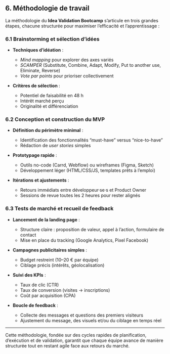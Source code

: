 ## 6. Méthodologie de travail

La méthodologie du **Idea Validation Bootcamp** s’articule en trois grandes étapes, chacune structurée pour maximiser l’efficacité et l’apprentissage :

### 6.1 Brainstorming et sélection d’idées

* **Techniques d’idéation** :

  * *Mind mapping* pour explorer des axes variés
  * *SCAMPER* (Substitute, Combine, Adapt, Modify, Put to another use, Eliminate, Reverse)
  * *Vote par points* pour prioriser collectivement
* **Critères de sélection** :

  * Potentiel de faisabilité en 48 h
  * Intérêt marché perçu
  * Originalité et différenciation

### 6.2 Conception et construction du MVP

* **Définition du périmètre minimal** :

  * Identification des fonctionnalités “must-have” versus “nice-to-have”
  * Rédaction de *user stories* simples
* **Prototypage rapide** :

  * Outils no-code (Carrd, Webflow) ou wireframes (Figma, Sketch)
  * Développement léger (HTML/CSS/JS, templates prêts à l’emploi)
* **Itérations et ajustements** :

  * Retours immédiats entre développeur·se·s et Product Owner
  * Sessions de revue toutes les 2 heures pour rester alignés

### 6.3 Tests de marché et recueil de feedback

* **Lancement de la landing page** :

  * Structure claire : proposition de valeur, appel à l’action, formulaire de contact
  * Mise en place du tracking (Google Analytics, Pixel Facebook)
* **Campagnes publicitaires simples** :

  * Budget restreint (10–20 € par équipe)
  * Ciblage précis (intérêts, géolocalisation)
* **Suivi des KPIs** :

  * Taux de clic (CTR)
  * Taux de conversion (visites → inscriptions)
  * Coût par acquisition (CPA)
* **Boucle de feedback** :

  * Collecte des messages et questions des premiers visiteurs
  * Ajustement du message, des visuels et/ou du ciblage en temps réel

---

Cette méthodologie, fondée sur des cycles rapides de planification, d’exécution et de validation, garantit que chaque équipe avance de manière structurée tout en restant agile face aux retours du marché.
